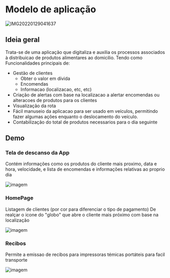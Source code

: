 # Modelo de aplicação

![IMG20220129041637](https://user-images.githubusercontent.com/24275714/151891938-a619fa98-c897-4092-a8ef-648ac73f495c.jpg)

## Ideia geral

Trata-se de uma aplicação que digitaliza e auxilia os processos associados à distribuicao de produtos alimentares ao domicilio.
Tendo como Funcionalidades principais de:
  - Gestão de clientes
    - Obter o valor em dívida
    - Encomendas
    - Informacao (localizacao, etc, etc)
  - Criação de alertas com base na localizacao a alertar encomendas ou alteracoes de produtos para os clientes
  - Visualização da rota
  - Fácil manuseio da aplicacao para ser usado em veículos, permitindo fazer algumas ações enquanto o deslocamento do veículo.
  - Contabilização do total de produtos necessarios para o dia seguinte

## Demo

### Tela de descanso da App
Contém informações como os produtos do cliente mais proximo, data e hora, velocidade, e lista de encomendas e informações relativas ao proprio dia

![imagem](https://user-images.githubusercontent.com/24275714/151242471-1edc0377-62c5-4185-862b-f95cf0d28f29.png)

### HomePage
Listagem de clientes (por cor para diferenciar o tipo de pagamento)
De realçar o icone do "globo" que abre o cliente mais próximo com base na localização

![imagem](https://user-images.githubusercontent.com/24275714/151242880-c9586375-cc2b-49e3-a0a5-e5e5f0abb8a9.png)

### Recibos
Permite a emissao de recibos para impressoras témicas portáteis para facil transporte

![imagem](https://user-images.githubusercontent.com/24275714/152256513-b51607ef-37bb-401f-bd5c-1ec9755b8faa.png)

